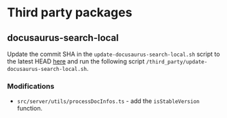 # Third party packages

## docusaurus-search-local

Update the commit SHA in the `update-docusaurus-search-local.sh` script to the latest HEAD [here](https://github.com/easyops-cn/docusaurus-search-local) and run the following script `/third_party/update-docusaurus-search-local.sh`.

### Modifications

- `src/server/utils/processDocInfos.ts` - add the `isStableVersion` function.

